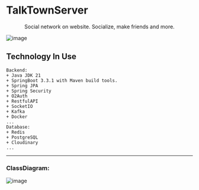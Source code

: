 # TalkTownServer
<p style="text-align: center;">Social network on website. Socialize, make friends and more.</p>


 ![image](https://github.com/TaiTitans/TalkTown/assets/70010376/a8664a0d-4053-4792-8e57-853e6de29a70)


## Technology In Use

```
Backend:
+ Java JDK 21
+ SpringBoot 3.3.1 with Maven build tools.
+ Spring JPA
+ Spring Security
+ O2Auth
+ RestfulAPI
+ SocketIO
+ Kafka
+ Docker
...
Database:
+ Redis
+ PostgreSQL
+ Cloudinary
...
```
---
### ClassDiagram:
![image](https://github.com/TaiTitans/TalkTown/assets/70010376/e593519a-46e4-4013-bc48-5ee1741af492)

